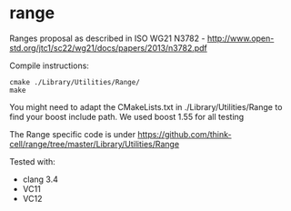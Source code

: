 range
=====

Ranges proposal as described in ISO WG21 N3782 - http://www.open-std.org/jtc1/sc22/wg21/docs/papers/2013/n3782.pdf

Compile instructions:

	cmake ./Library/Utilities/Range/
	make

You might need to adapt the CMakeLists.txt in ./Library/Utilities/Range to find your boost include path.
We used boost 1.55 for all testing

The Range specific code is under https://github.com/think-cell/range/tree/master/Library/Utilities/Range 

Tested with:
* clang 3.4
* VC11
* VC12

